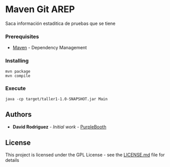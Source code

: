 # Maven Git AREP
 
Saca información estaditica de pruebas que se tiene

### Prerequisites

* [Maven](https://maven.apache.org/) - Dependency Management

### Installing

```
mvn package
mvn compile
```

### Execute
```
java -cp target/taller1-1.0-SNAPSHOT.jar Main 
```

## Authors

* **David Rodriguez** - *Initial work* - [PurpleBooth](https://github.com/davd62133)


## License

This project is licensed under the GPL License - see the [LICENSE.md](LICENSE.md) file for details
